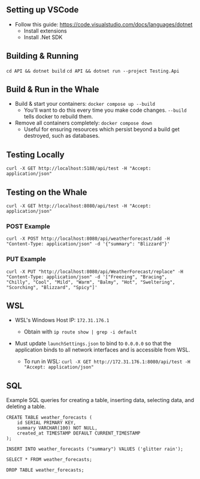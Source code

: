 ## Setting up VSCode 
* Follow this guide: https://code.visualstudio.com/docs/languages/dotnet
    * Install extensions 
    * Install .Net SDK

## Building & Running
`cd API && dotnet build`
`cd API && dotnet run --project Testing.Api`

## Build & Run in the Whale
* Build & start your containers: `docker compose up --build`
    * You'll want to do this every time you make code changes. `--build` tells docker to rebuild them. 
* Remove all containers completely: `docker compose down`
    * Useful for ensuring resources which persist beyond a build get destroyed, such as databases.

## Testing Locally
`curl -X GET http://localhost:5188/api/test -H "Accept: application/json"`

## Testing on the Whale
`curl -X GET http://localhost:8080/api/test -H "Accept: application/json"`

### POST Example
`curl -X POST http://localhost:8080/api/weatherforecast/add -H "Content-Type: application/json" -d '{"summary": "Blizzard"}'`

### PUT Example
`curl -X PUT "http://localhost:8080/api/WeatherForecast/replace" -H "Content-Type: application/json" -d '["Freezing", "Bracing",  "Chilly", "Cool", "Mild", "Warm", "Balmy", "Hot", "Sweltering", "Scorching", "Blizzard", "Spicy"]'`


## WSL 
* WSL's Windows Host IP: `172.31.176.1`
    * Obtain with `ip route show | grep -i default`

* Must update `launchSettings.json` to bind to `0.0.0.0` so that the application binds to all network interfaces and is accessible from WSL. 
    * To run in WSL: `curl -X GET http://172.31.176.1:8080/api/test -H "Accept: application/json"`



## SQL 
Example SQL queries for creating a table, inserting data, selecting data, and deleting a table.

```
CREATE TABLE weather_forecasts (
    id SERIAL PRIMARY KEY,
    summary VARCHAR(100) NOT NULL,
    created_at TIMESTAMP DEFAULT CURRENT_TIMESTAMP
);

INSERT INTO weather_forecasts ("summary") VALUES ('glitter rain');

SELECT * FROM weather_forecasts;

DROP TABLE weather_forecasts;
```
